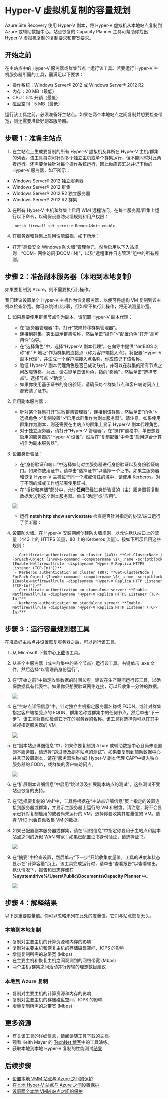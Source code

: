 <properties
	pageTitle="Hyper-V 虚拟机复制的容量规划"
	description="本文提供 Azure Site Recovery 的 Hyper-V Capacity Planner 工具的用法说明"
	services="site-recovery"
	documentationCenter="na"
	authors="csilauraa"
	manager="jwhit"
	editor="tysonn"/>
<tags
	ms.service="site-recovery"
	ms.date="12/01/2015"
	wacn.date="01/29/2016"/>

# Hyper-V 虚拟机复制的容量规划

Azure Site Recovery 使用 Hyper-V 副本，将 Hyper-V 虚拟机从本地站点复制到 Azure 或辅助数据中心。站点恢复的 Capacity Planner 工具可帮助你找出 Hyper-V 虚拟机复制的复制要求和带宽要求。

## 开始之前

在主站点中的 Hyper-V 服务器或群集节点上运行该工具。若要运行 Hyper-V 主机服务器所需的工具，需满足以下要求：

- 操作系统：Windows Server® 2012 或 Windows Server® 2012 R2
- 内存：20 MB（最低）
- CPU：5% 开销（最低）
- 磁盘空间：5 MB（最低）

运行该工具之前，必须准备好主站点。如果在两个本地站点之间复制并想要检查带宽，则还需要准备好副本服务器。


## 步骤 1：准备主站点
1. 在主站点上生成要复制的所有 Hyper-V 虚拟机及其所在 Hyper-V 主机/群集的列表。该工具每次可针对多个独立主机或单个群集运行，但不能同时对此两者运行。还需要单独针对每个操作系统运行，因此你应该汇总并记下你的 Hyper-V 服务器，如下所示： 

  - Windows Server® 2012 独立服务器
  - Windows Server® 2012 群集
  - Windows Server® 2012 R2 独立服务器
  - Windows Server® 2012 R2 群集

3. 在所有 Hyper-V 主机和群集上启用 WMI 远程访问。在每个服务器/群集上运行以下命令，以确保设置防火墙规则和用户权限：

        netsh firewall set service RemoteAdmin enable

5. 在服务器和群集上启用性能监视，如下所示：

  - 打开“高级安全 Windows 防火墙”管理单元，然后启用以下入站规则：“COM+ 网络访问(DCOM-IN)”，以及“远程事件日志管理”组中的所有规则。

## 步骤 2：准备副本服务器（本地到本地复制）

如果要复制到 Azure，则不需要执行此操作。

我们建议设置单个 Hyper-V 主机作为恢复服务器，以便可将虚构 VM 复制到该主机以检查带宽。你可以跳过此步骤，但如果不执行此操作，将无法测量带宽。

1. 如果想要使用群集节点作为副本，请配置 Hyper-V 副本代理：

	- 在“服务器管理器”中，打开“故障转移群集管理器”。
	- 连接到群集，突出显示群集名称，然后单击“操作”>“配置角色”打开“高可用性”向导。
	- 在“选择角色”中，选择“Hyper-V 副本代理”。在向导中提供“NetBIOS 名称”和“IP 地址”作为群集的连接点（称为客户端接入点）。将配置“Hyper-V 副本代理”，并生成一个客户端接入点名称，你应该记下该名称。 
	- 验证 Hyper-V 副本代理角色是否已成功联机，并可以在群集的所有节点之间故障转移。为此，请右键单击该角色，指向“移动”，然后单击“选择节点”。选择节点 >“确定”。 
	- 如果你使用基于证书的身份验证，请确保每个群集节点和客户端访问点上都安装了证书。
2.  启用副本服务器：

	- 针对某个群集打开“失败群集管理器”，连接到该群集，然后单击“角色”> 选择角色 >“复制设置”>“启用此群集作为副本服务器”。请注意，如果使用群集作为副本，则还需要在主站点的群集上显示 Hyper-V 副本代理角色。
	- 对于独立服务器，请打开“Hyper-V 管理器”。在“操作”窗格中，单击想要启用的服务器的“Hyper-V 设置”，然后在“复制配置”中单击“启用这台计算机作为副本服务器”。
3. 设置身份验证：

	- 在“身份验证和端口”中选择如何对主服务器进行身份验证以及身份验证端口。如果你使用证书，请单击“选择证书”以选择一个证书。如果主服务器和恢复 Hyper-V 主机位于同一个域或信任的域中，请使用 Kerberos。对于不同的域或工作组部署使用证书。
	- 在“授权和存储”部分中，允许**任何**已经过身份验证的（主）服务器将复制数据发送到这个副本服务器。单击“确定”或“应用”。

	![](./media/site-recovery-capacity-planning-for-hyper-v-replication/image1.png)

	- 运行 **netsh http show servicestate** 检查是否针对指定的协议/端口运行了侦听器：  
4. 设置防火墙。在 Hyper-V 安装期间创建防火墙规则，以允许默认端口上的流量（443 上的 HTTPS 流量，80 上的 Kerberos 流量）。按如下所示启用这些规则：
	
		- Certificate authentication on cluster (443): **Get-ClusterNode | ForEach-Object {Invoke-command -computername \$\_.name -scriptblock {Enable-Netfirewallrule -displayname "Hyper-V Replica HTTPS Listener (TCP-In)"}}**
		- Kerberos authentication on cluster (80): **Get-ClusterNode | ForEach-Object {Invoke-command -computername \$\_.name -scriptblock {Enable-Netfirewallrule -displayname "Hyper-V Replica HTTP Listener (TCP-In)"}}**
		- Certificate authentication on standalone server: **Enable-Netfirewallrule -displayname "Hyper-V Replica HTTPS Listener (TCP-In)"**
		- Kerberos authentication on standalone server: **Enable-Netfirewallrule -displayname "Hyper-V Replica HTTP Listener (TCP-In)"**

## 步骤 3：运行容量规划器工具

在准备好主站点并设置恢复服务器之后，可以运行该工具。

1. 从 Microsoft 下载中心[下载](https://www.microsoft.com/en-us/download/details.aspx?id=39057)该工具。
2. 从某个主服务器（或主群集中的某个节点）运行该工具。右键单击 .exe 文件，然后选择“以管理员身份运行”。
3. 在“开始之前”中指定收集数据的时间长短。建议在生产期间运行该工具，以确保数据具有代表性。如果你只想要验证网络连接，可以只收集一分钟的数据。

	![](./media/site-recovery-capacity-planning-for-hyper-v-replication/image2.png)

4. 在“主站点详细信息”中，针对独立主机指定服务器名称或 FQDN，或针对群集指定客户端接受点的 FQDN、群集名称或群集中的任何节点，然后单击“下一步”。该工具将自动检测它所在的服务器的名称。该工具将选择你可以在其中监视指定服务器的 VM。

	![](./media/site-recovery-capacity-planning-for-hyper-v-replication/image3.png)

5. 在“副本站点详细信息”中，如果你要复制到 Azure 或辅助数据中心且尚未设置副本服务器，请选择“跳过涉及副本站点的测试”。如果要复制到辅助数据中心并且已设置副本，请在“服务器名称(或) Hyper-V 副本代理 CAP”中键入独立服务器的 FQDN，或群集的客户端访问点。

	![](./media/site-recovery-capacity-planning-for-hyper-v-replication/image4.png)

6. 在“扩展副本详细信息”中启用“跳过涉及扩展副本站点的测试”。这些测试不受站点恢复的支持。
7. 在“选择要复制的 VM”中，工具将根据在“主站点详细信息”页上指定的设置连接到服务器或群集，并显示主服务器上运行的 VM 和磁盘。请注意，将不会显示已针对复制启用的或者尚未运行的 VM。选择你要收集其度量值的 VM。选择 VHD 也会自动收集 VM 的数据。
9. 如果已配置副本服务器或群集，请在“网络信息”中指定你要用于主站点和副本站点之间的近似 WAN 带宽；如果已配置证书身份验证，请选择证书。

	![](./media/site-recovery-capacity-planning-for-hyper-v-replication/image5.png)

10. 在“摘要”中检查设置，然后单击“下一步”开始收集度量值。工具的进度和状态显示在“计算容量”页上。该工具完成运行时，请单击“查看报告”以查看输出。默认情况下，报告和日志存储在 **%systemdrive%\\Users\\Public\\Documents\\Capacity Planner** 中。

	![](./media/site-recovery-capacity-planning-for-hyper-v-replication/image6.png)


## 步骤 4：解释结果
以下是重要度量值。你可以忽略未列在此处的度量值。它们与站点恢复无关。

### 本地到本地复制
  - 复制对主要主机的计算资源和内存的影响
  - 复制对主要主机和恢复主机的存储磁盘空间、IOPS 的影响
  - 增量复制所需的总带宽 (Mbps)
  - 在主要主机和恢复主机之间观测到的网络带宽 (Mbps)
  - 两个主机/群集之间活动并行传输的理想数目建议

### 本地到 Azure 复制
  - 复制对主要主机的计算资源和内存的影响
  - 复制对主要主机的存储磁盘空间、IOPS 的影响
  - 增量复制所需的总带宽 (Mbps)

## 更多资源

- 有关该工具的详细信息，请阅读随工具下载的文档。
- 观看 Keith Mayer 的 [TechNet 博客](http://blogs.technet.com/b/keithmayer/archive/2014/02/27/guided-hands-on-lab-capacity-planner-for-windows-server-2012-hyper-v-replica.aspx)中的工具演练。
- 获取本地到本地 Hyper-V 复制的性能测试[结果](http://blogs.technet.com/b/keithmayer/archive/2014/02/27/guided-hands-on-lab-capacity-planner-for-windows-server-2012-hyper-v-replica.aspx)



## 后续步骤

- [设置本地 VMM 站点与 Azure 之间的保护](/documentation/articles/site-recovery-vmm-to-azure)
- [在本地 Hyper-V 站点与 Azure 之间设置保护](/documentation/articles/site-recovery-hyper-v-site-to-azure)
- [设置两个本地 VMM 站点之间的保护](/documentation/articles/site-recovery-vmm-to-vmm)

<!---HONumber=Mooncake_0118_2016-->